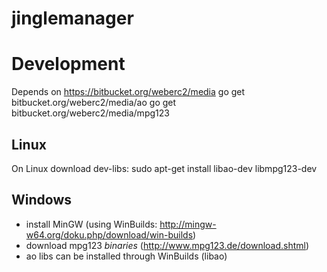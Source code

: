 # jinglemanager

# Development
Depends on https://bitbucket.org/weberc2/media
go get bitbucket.org/weberc2/media/ao
go get bitbucket.org/weberc2/media/mpg123

## Linux
On Linux download dev-libs: sudo apt-get install libao-dev libmpg123-dev

## Windows
 - install MinGW (using WinBuilds: http://mingw-w64.org/doku.php/download/win-builds)
 - download mpg123 *binaries* (http://www.mpg123.de/download.shtml)
 - ao libs can be installed through WinBuilds (libao)
